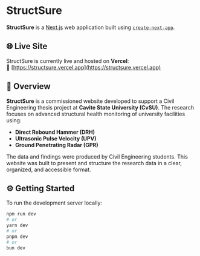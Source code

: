 # StructSure

**StructSure** is a [Next.js](https://nextjs.org) web application built using [`create-next-app`](https://nextjs.org/docs/app/api-reference/cli/create-next-app).

## 🌐 Live Site

StructSure is currently live and hosted on **Vercel**:  
🔗 [https://structsure.vercel.app](https://structsure.vercel.app)

## 📘 Overview

**StructSure** is a commissioned website developed to support a Civil Engineering thesis project at **Cavite State University (CvSU)**. The research focuses on advanced structural health monitoring of university facilities using:

- **Direct Rebound Hammer (DRH)**
- **Ultrasonic Pulse Velocity (UPV)**
- **Ground Penetrating Radar (GPR)**

The data and findings were produced by Civil Engineering students. This website was built to present and structure the research data in a clear, organized, and accessible format.

## ⚙️ Getting Started

To run the development server locally:

```bash
npm run dev
# or
yarn dev
# or
pnpm dev
# or
bun dev
```
